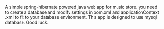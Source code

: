 A simple spring-hibernate powered java web app for music store.
you need to create a database and modify settings in pom.xml and applicationContext .xml to fit to your database environment. This app is designed to use mysql database.
Good luck.

